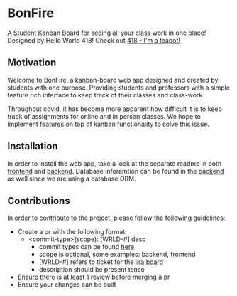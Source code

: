# BonFire
A Student Kanban Board for seeing all your class work in one place! Designed by Hello World 418! Check out [418 - I'm a teapot!](https://developer.mozilla.org/en-US/docs/Web/HTTP/Status/418)

## Motivation

Welcome to BonFire, a kanban-board web app designed and created by students with one purpose. Providing students and professors with a simple feature rich interface to keep track of their classes and class-work.

Throughout covid, it has become more apparent how difficult it is to keep track of assignments for online and in person classes. We hope to implement features on top of kanban functionality to solve this issue.

## Installation

In order to install the web app, take a look at the separate readme in both [frontend](frontend/README.md) and [backend](backend/README.md). Database inforamtion can be found in the [backend](backend/README.md) as well since we are using a database ORM.

## Contributions

In order to contribute to the project, please follow the following guidelines:
 - Create a pr with the following format:
   - \<commit-type>(scope): [WRLD-#] desc
     - commit types can be found [here](doc/sprint0/commit-types.md)
     - scope is optional, some examples: backend, frontend
     - [WRLD-#] refers to ticket for the [jira board](https://mcsapps.utm.utoronto.ca/jira/secure/RapidBoard.jspa?rapidView=221)
     - description should be present tense
 - Ensure there is at least 1 review before merging a pr
 - Ensure your changes can be built